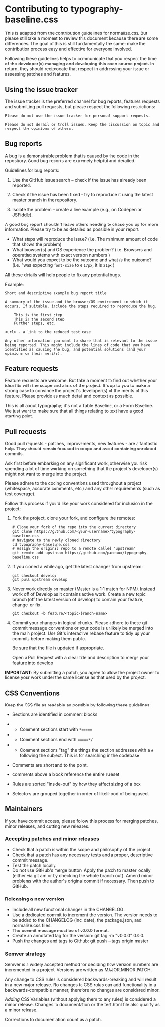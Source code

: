 # Contributing to typography-baseline.css

This is adapted from the contribution guidelines for normalize.css. But please still take a moment to review this document because there are some differences. The goal of this is still fundamentally the same: make the contribution process easy and effective for everyone involved.

Following these guidelines helps to communicate that you respect the time of the developer(s) managing and developing this open source project. In return, they should reciprocate that respect in addressing your issue or assessing patches and features.

## Using the issue tracker

The issue tracker is the preferred channel for bug reports, features requests and submitting pull requests, but please respect the following restrictions:

    Please do not use the issue tracker for personal support requests.

    Please do not derail or troll issues. Keep the discussion on topic and respect the opinions of others.

## Bug reports

A bug is a demonstrable problem that is caused by the code in the repository. Good bug reports are extremely helpful and detailed. 

Guidelines for bug reports:

1. Use the GitHub issue search – check if the issue has already been reported.

2. Check if the issue has been fixed – try to reproduce it using the latest master branch in the repository.

3. Isolate the problem – create a live example (e.g., on Codepen or JSFiddle). 

A good bug report shouldn't leave others needing to chase you up for more information. Please try to be as detailed as possible in your report. 

* What steps will reproduce the issue? (i.e. The minimum amount of code that shows the problem)
* What browser(s) and OS experience the problem? (i.e. Browsers and operating systems with exact version numbers )
* What would you expect to be the outcome and what _is_ the outcome? (i.e. "was expecting `font-size` to e `17px`, it is `21px` )

All these details will help people to fix any potential bugs.

Example:

    Short and descriptive example bug report title

    A summary of the issue and the browser/OS environment in which it occurs. If suitable, include the steps required to reproduce the bug.

        This is the first step
        This is the second step
        Further steps, etc.

    <url> - a link to the reduced test case

    Any other information you want to share that is relevant to the issue being reported. This might include the lines of code that you have identified as causing the bug, and potential solutions (and your opinions on their merits).

## Feature requests

Feature requests are welcome. But take a moment to find out whether your idea fits with the scope and aims of the project. It's up to you to make a strong case to convince the project's developer(s) of the merits of this feature. Please provide as much detail and context as possible.

This is all about typography; it's not a Table Baseline, or a Form Baseline. We just want to make sure that all things relating to text have a good starting point. 

## Pull requests

Good pull requests - patches, improvements, new features - are a fantastic help. They should remain focused in scope and avoid containing unrelated commits.

Ask first before embarking on any significant work, otherwise you risk spending a lot of time working on something that the project's developer(s) might not want to merge into the project.

Please adhere to the coding conventions used throughout a project (whitespace, accurate comments, etc.) and any other requirements (such as test coverage).

Follow this process if you'd like your work considered for inclusion in the project:

1. Fork the project, clone your fork, and configure the remotes:

    ```
    # Clone your fork of the repo into the current directory
    git clone https://github.com/<your-username>/typography-baseline.css
    # Navigate to the newly cloned directory
    cd typography-baseline.css
    # Assign the original repo to a remote called "upstream"
    git remote add upstream https://github.com/paceaux/typography-baseline.css
    ```

2. If you cloned a while ago, get the latest changes from upstream:

    ```
    git checkout develop
    git pull upstream develop
    ```

3. Never work directly on master (Master is a 1:1 match for NPM). Instead work off of Develop as it contains active work.   Create a new topic branch (off the latest version of develop) to contain your feature, change, or fix. 

    ```
    git checkout -b feature/<topic-branch-name>
    ```


4. Commit your changes in logical chunks. Please adhere to these git commit message conventions or your code is unlikely be merged into the main project. Use Git's interactive rebase feature to tidy up your commits before making them public.

    Be sure that the file is updated if appropriate. 

    Open a Pull Request with a clear title and description to merge your feature into develop

**IMPORTANT**: By submitting a patch, you agree to allow the project owner to license your work under the same license as that used by the project.

## CSS Conventions

Keep the CSS file as readable as possible by following these guidelines:

* Sections are identified in comment blocks
* * Comment sections start with `*=====`
* * Comment sections end with `=====*/`
* * Comment sections "tag" the things the section addresses with a `#` following the subject. This is for searching in the codebase

* Comments are short and to the point.
* comments above a block reference the entire ruleset
* Rules are sorted "inside-out" by how they affect sizing of a box
* Selectors are grouped together in order of likelihood of being used. 


## Maintainers

If you have commit access, please follow this process for merging patches, minor releases, and cutting new releases.

### Accepting patches and minor releases

* Check that a patch is within the scope and philosophy of the project.
* Check that a patch has any necessary tests and a proper, descriptive commit message.
* Test the patch locally.
* Do not use GitHub's merge button. Apply the patch to master locally (either via git am or by checking the whole branch out). Amend minor problems with the author's original commit if necessary. Then push to GitHub.

### Releasing a new version

* Include all new functional changes in the CHANGELOG.
* Use a dedicated commit to increment the version. The version needs to be added to the CHANGELOG (inc. date), the package.json, and normalize.css files.
* The commit message must be of v0.0.0 format.
* Create an annotated tag for the version: git tag -m "v0.0.0" 0.0.0.
* Push the changes and tags to GitHub: git push --tags origin master

### Semver strategy

Semver is a widely accepted method for deciding how version numbers are incremented in a project. Versions are written as MAJOR.MINOR.PATCH.

Any change to CSS rules is considered backwards-breaking and will result in a new major release. No changes to CSS _rules_ can add functionality in a backwards-compatible manner, therefore no changes are considered minor. 

_Adding_ CSS Variables (without applying them to any rules) is considered a minor release. Changes to documentation or the test.html file also qualify as a minor release. 

Corrections to documentation count as a patch. 
